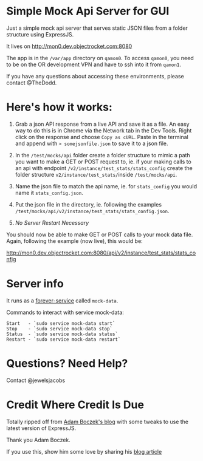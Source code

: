 # Simple Mock Api Server for GUI

Just a simple mock api server that serves static JSON files from a folder structure using ExpressJS.

It lives on http://mon0.dev.objectrocket.com:8080

The app is in the `/var/app` directory on `qamon0`.  To access `qamon0`, you need to be on the OR development VPN and have to ssh into it from `qamon1`.

If you have any questions about accessing these environments, please contact @TheDodd.

# Here's how it works:

1. Grab a json API response from a live API and save it as a file.
An easy way to do this is in Chrome via the Network tab in the Dev Tools.
Right click on the response and choose `Copy as cURL`.
Paste in the terminal and append with `> somejsonfile.json` to save it to a json file.

2. In the `/test/mocks/api` folder create a folder structure to mimic a path you want to make a GET or POST request to, ie. if your making calls to an api with endpoint `/v2/instance/test_stats/stats_config` create the folder structure `v2/instance/test_stats/`inside `/test/mocks/api`.

3. Name the json file to match the api name, ie. for `stats_config` you would name it `stats_config.json`.

4. Put the json file in the directory, ie. following the examples `/test/mocks/api/v2/instance/test_stats/stats_config.json`.

5. *No Server Restart Necessary*

You should now be able to make GET or POST calls to your mock data file.  Again, following the example (now live), this would be:

http://mon0.dev.objectrocket.com:8080/api/v2/instance/test_stats/stats_config

# Server info

It runs as a [forever-service](https://github.com/zapty/forever-service) called `mock-data`.

Commands to interact with service mock-data:

```
Start   - `sudo service mock-data start`
Stop    - `sudo service mock-data stop`
Status  - `sudo service mock-data status`
Restart - `sudo service mock-data restart`
```
# Questions?  Need Help?

Contact @jewelsjacobs

# Credit Where Credit Is Due

Totally ripped off from [Adam Boczek's blog](https://coderwall.com/p/ss80vw) with some tweaks to use the latest version of ExpressJS.

Thank you Adam Boczek.

If you use this, show him some love by sharing his [blog article](http://twitter.com/share?url=https%3A%2F%2Fcoderwall.com%2Fp%2Fss80vw&via=coderwall&text=Using+Node.js+with+Express+as+a+Simple+API+Mock+Server+%23protip&related=&count=vertical&lang=en)